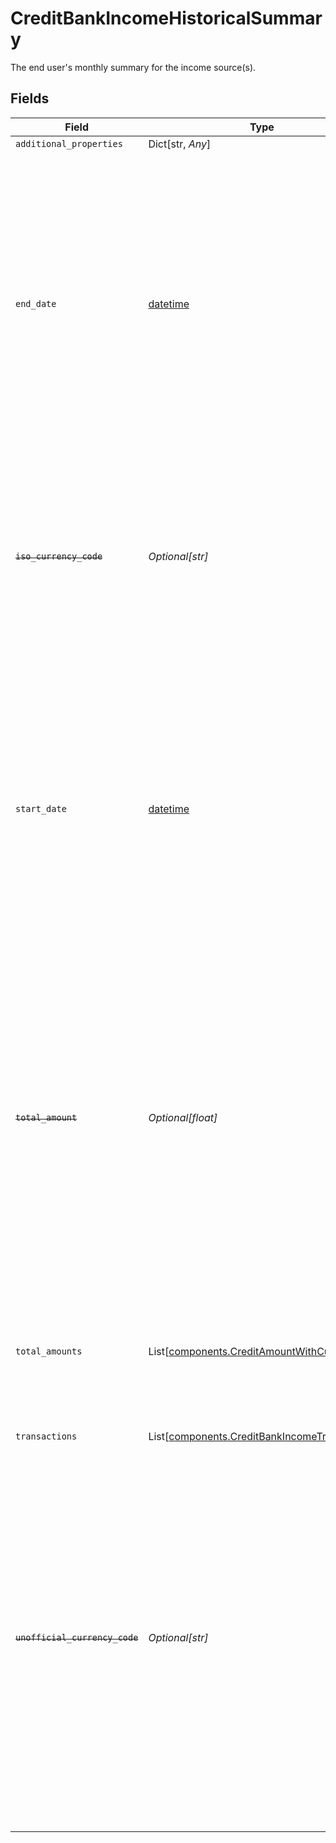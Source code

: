 # CreditBankIncomeHistoricalSummary

The end user's monthly summary for the income source(s).


## Fields

| Field                                                                                                                                                                                                                                                                                                                                                                                                                                                                                                                                                                                                      | Type                                                                                                                                                                                                                                                                                                                                                                                                                                                                                                                                                                                                       | Required                                                                                                                                                                                                                                                                                                                                                                                                                                                                                                                                                                                                   | Description                                                                                                                                                                                                                                                                                                                                                                                                                                                                                                                                                                                                |
| ---------------------------------------------------------------------------------------------------------------------------------------------------------------------------------------------------------------------------------------------------------------------------------------------------------------------------------------------------------------------------------------------------------------------------------------------------------------------------------------------------------------------------------------------------------------------------------------------------------- | ---------------------------------------------------------------------------------------------------------------------------------------------------------------------------------------------------------------------------------------------------------------------------------------------------------------------------------------------------------------------------------------------------------------------------------------------------------------------------------------------------------------------------------------------------------------------------------------------------------- | ---------------------------------------------------------------------------------------------------------------------------------------------------------------------------------------------------------------------------------------------------------------------------------------------------------------------------------------------------------------------------------------------------------------------------------------------------------------------------------------------------------------------------------------------------------------------------------------------------------- | ---------------------------------------------------------------------------------------------------------------------------------------------------------------------------------------------------------------------------------------------------------------------------------------------------------------------------------------------------------------------------------------------------------------------------------------------------------------------------------------------------------------------------------------------------------------------------------------------------------- |
| `additional_properties`                                                                                                                                                                                                                                                                                                                                                                                                                                                                                                                                                                                    | Dict[str, *Any*]                                                                                                                                                                                                                                                                                                                                                                                                                                                                                                                                                                                           | :heavy_minus_sign:                                                                                                                                                                                                                                                                                                                                                                                                                                                                                                                                                                                         | N/A                                                                                                                                                                                                                                                                                                                                                                                                                                                                                                                                                                                                        |
| `end_date`                                                                                                                                                                                                                                                                                                                                                                                                                                                                                                                                                                                                 | [datetime](https://docs.python.org/3/library/datetime.html#datetime-objects)                                                                                                                                                                                                                                                                                                                                                                                                                                                                                                                               | :heavy_minus_sign:                                                                                                                                                                                                                                                                                                                                                                                                                                                                                                                                                                                         | The end date of the period included in this monthly summary.<br/>This date will be the last day of the month, unless the month being covered is a partial month because it is the last month included in the summary and the date range being requested does not end with the last day of the month.<br/>The date will be returned in an ISO 8601 format (YYYY-MM-DD).                                                                                                                                                                                                                                     |
| ~~`iso_currency_code`~~                                                                                                                                                                                                                                                                                                                                                                                                                                                                                                                                                                                    | *Optional[str]*                                                                                                                                                                                                                                                                                                                                                                                                                                                                                                                                                                                            | :heavy_minus_sign:                                                                                                                                                                                                                                                                                                                                                                                                                                                                                                                                                                                         | : warning: ** DEPRECATED **: This will be removed in a future release, please migrate away from it as soon as possible.<br/><br/>The ISO 4217 currency code of the amount or balance.<br/>Please use [`total_amounts`](https://plaid.com/docs/api/products/income/#credit-bank_income-get-response-bank-income-items-bank-income-sources-historical-summary-total-amounts) instead.                                                                                                                                                                                                                        |
| `start_date`                                                                                                                                                                                                                                                                                                                                                                                                                                                                                                                                                                                               | [datetime](https://docs.python.org/3/library/datetime.html#datetime-objects)                                                                                                                                                                                                                                                                                                                                                                                                                                                                                                                               | :heavy_minus_sign:                                                                                                                                                                                                                                                                                                                                                                                                                                                                                                                                                                                         | The start date of the period covered in this monthly summary.<br/>This date will be the first day of the month, unless the month being covered is a partial month because it is the first month included in the summary and the date range being requested does not begin with the first day of the month.<br/>The date will be returned in an ISO 8601 format (YYYY-MM-DD).                                                                                                                                                                                                                               |
| ~~`total_amount`~~                                                                                                                                                                                                                                                                                                                                                                                                                                                                                                                                                                                         | *Optional[float]*                                                                                                                                                                                                                                                                                                                                                                                                                                                                                                                                                                                          | :heavy_minus_sign:                                                                                                                                                                                                                                                                                                                                                                                                                                                                                                                                                                                         | : warning: ** DEPRECATED **: This will be removed in a future release, please migrate away from it as soon as possible.<br/><br/>Total amount of earnings for the income source(s) of the user for the month in the summary.<br/>This may return an incorrect value if the summary includes income sources in multiple currencies.<br/>Please use [`total_amounts`](https://plaid.com/docs/api/products/income/#credit-bank_income-get-response-bank-income-items-bank-income-sources-historical-summary-total-amounts) instead.                                                                           |
| `total_amounts`                                                                                                                                                                                                                                                                                                                                                                                                                                                                                                                                                                                            | List[[components.CreditAmountWithCurrency](../../models/shared/creditamountwithcurrency.md)]                                                                                                                                                                                                                                                                                                                                                                                                                                                                                                               | :heavy_minus_sign:                                                                                                                                                                                                                                                                                                                                                                                                                                                                                                                                                                                         | Total amount of earnings for the income source(s) of the user for the month in the summary.<br/>This can contain multiple amounts, with each amount denominated in one unique currency.                                                                                                                                                                                                                                                                                                                                                                                                                    |
| `transactions`                                                                                                                                                                                                                                                                                                                                                                                                                                                                                                                                                                                             | List[[components.CreditBankIncomeTransaction](../../models/shared/creditbankincometransaction.md)]                                                                                                                                                                                                                                                                                                                                                                                                                                                                                                         | :heavy_minus_sign:                                                                                                                                                                                                                                                                                                                                                                                                                                                                                                                                                                                         | N/A                                                                                                                                                                                                                                                                                                                                                                                                                                                                                                                                                                                                        |
| ~~`unofficial_currency_code`~~                                                                                                                                                                                                                                                                                                                                                                                                                                                                                                                                                                             | *Optional[str]*                                                                                                                                                                                                                                                                                                                                                                                                                                                                                                                                                                                            | :heavy_minus_sign:                                                                                                                                                                                                                                                                                                                                                                                                                                                                                                                                                                                         | : warning: ** DEPRECATED **: This will be removed in a future release, please migrate away from it as soon as possible.<br/><br/>The unofficial currency code associated with the amount or balance. Always `null` if `iso_currency_code` is non-null.<br/>Unofficial currency codes are used for currencies that do not have official ISO currency codes, such as cryptocurrencies and the currencies of certain countries.<br/>Please use [`total_amounts`](https://plaid.com/docs/api/products/income/#credit-bank_income-get-response-bank-income-items-bank-income-sources-historical-summary-total-amounts) instead. |